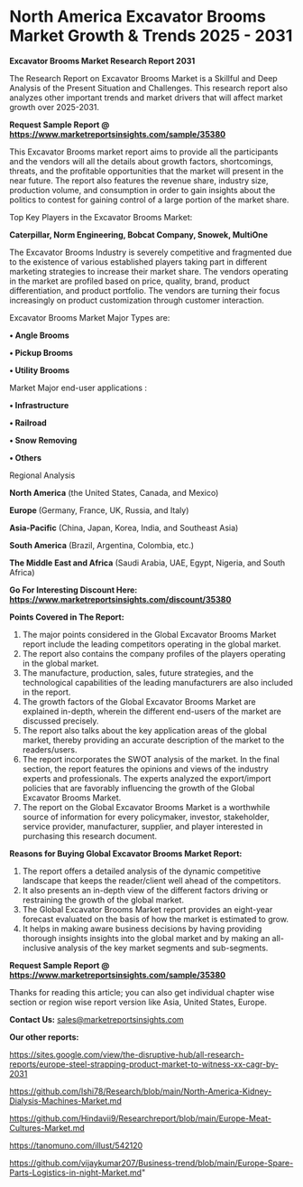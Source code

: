 # North America Excavator Brooms Market Growth & Trends 2025 - 2031

<strong>Excavator Brooms Market Research Report 2031</strong>

The Research Report on Excavator Brooms Market is a Skillful and Deep Analysis of the Present Situation and Challenges. This research report also analyzes other important trends and market drivers that will affect market growth over 2025-2031.

<strong>Request Sample Report @ <a href=https://www.marketreportsinsights.com/sample/35380>https://www.marketreportsinsights.com/sample/35380</a></strong>

This Excavator Brooms market report aims to provide all the participants and the vendors will all the details about growth factors, shortcomings, threats, and the profitable opportunities that the market will present in the near future. The report also features the revenue share, industry size, production volume, and consumption in order to gain insights about the politics to contest for gaining control of a large portion of the market share.

Top Key Players in the Excavator Brooms Market:

<strong>Caterpillar, Norm Engineering, Bobcat Company, Snowek, MultiOne</strong>

The Excavator Brooms Industry is severely competitive and fragmented due to the existence of various established players taking part in different marketing strategies to increase their market share. The vendors operating in the market are profiled based on price, quality, brand, product differentiation, and product portfolio. The vendors are turning their focus increasingly on product customization through customer interaction.

Excavator Brooms Market Major Types are:

<strong>•  Angle Brooms

•  Pickup Brooms

•  Utility Brooms</strong>

Market Major end-user applications :

<strong>•  Infrastructure

•  Railroad

•  Snow Removing

•  Others</strong>

Regional Analysis

</u><strong><b>North America</b></strong> (the United States, Canada, and Mexico)

<strong><b>Europe </b></strong>(Germany, France, UK, Russia, and Italy)

<strong><b>Asia-Pacific</b></strong> (China, Japan, Korea, India, and Southeast Asia)

<strong><b>South America</b></strong> (Brazil, Argentina, Colombia, etc.)

<strong><b>The Middle East and Africa</b></strong> (Saudi Arabia, UAE, Egypt, Nigeria, and South Africa)

<strong>Go For Interesting Discount Here: <a href=https://www.marketreportsinsights.com/discount/35380>https://www.marketreportsinsights.com/discount/35380</a></strong>

<strong>Points Covered in The Report:</strong>
<ol>
  <li>The major points considered in the Global Excavator Brooms Market report include the leading competitors operating in the global market.</li>
  <li>The report also contains the company profiles of the players operating in the global market.</li>
  <li>The manufacture, production, sales, future strategies, and the technological capabilities of the leading manufacturers are also included in the report.</li>
  <li>The growth factors of the Global Excavator Brooms Market are explained in-depth, wherein the different end-users of the market are discussed precisely.</li>
  <li>The report also talks about the key application areas of the global market, thereby providing an accurate description of the market to the readers/users.</li>
  <li>The report incorporates the SWOT analysis of the market. In the final section, the report features the opinions and views of the industry experts and professionals. The experts analyzed the export/import policies that are favorably influencing the growth of the Global Excavator Brooms Market.</li>
  <li>The report on the Global Excavator Brooms Market is a worthwhile source of information for every policymaker, investor, stakeholder, service provider, manufacturer, supplier, and player interested in purchasing this research document.</li>
</ol>
<strong>Reasons for Buying Global Excavator Brooms Market Report:</strong>

<ol>
  <li>The report offers a detailed analysis of the dynamic competitive landscape that keeps the reader/client well ahead of the competitors.</li>
  <li>It also presents an in-depth view of the different factors driving or restraining the growth of the global market.</li>
  <li>The Global Excavator Brooms Market report provides an eight-year forecast evaluated on the basis of how the market is estimated to grow.</li>
  <li>It helps in making aware business decisions by having providing thorough insights insights into the global market and by making an all-inclusive analysis of the key market segments and sub-segments.</li>
</ol>
<strong>Request Sample Report @ <a href=https://www.marketreportsinsights.com/sample/35380>https://www.marketreportsinsights.com/sample/35380</a></strong>


Thanks for reading this article; you can also get individual chapter wise section or region wise report version like Asia, United States, Europe.

<strong>Contact Us:</strong>
sales@marketreportsinsights.com

<strong>Our other reports:</strong>

<a href=https://sites.google.com/view/the-disruptive-hub/all-research-reports/europe-steel-strapping-product-market-to-witness-xx-cagr-by-2031>https://sites.google.com/view/the-disruptive-hub/all-research-reports/europe-steel-strapping-product-market-to-witness-xx-cagr-by-2031</a>

<a href=https://github.com/Ishi78/Research/blob/main/North-America-Kidney-Dialysis-Machines-Market.md>https://github.com/Ishi78/Research/blob/main/North-America-Kidney-Dialysis-Machines-Market.md</a>

<a href=https://github.com/Hindavii9/Researchreport/blob/main/Europe-Meat-Cultures-Market.md>https://github.com/Hindavii9/Researchreport/blob/main/Europe-Meat-Cultures-Market.md</a>

<a href=https://tanomuno.com/illust/542120>https://tanomuno.com/illust/542120</a>

<a href=https://github.com/vijaykumar207/Business-trend/blob/main/Europe-Spare-Parts-Logistics-in-night-Market.md>https://github.com/vijaykumar207/Business-trend/blob/main/Europe-Spare-Parts-Logistics-in-night-Market.md</a>"

